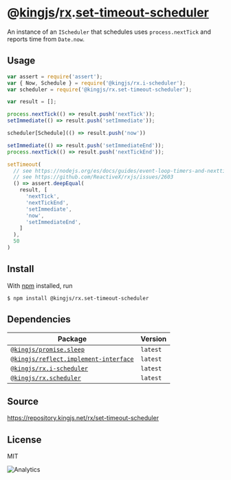 # @[kingjs][@kingjs]/[rx][ns0].[set-timeout-scheduler][ns1]
An instance of an `IScheduler` that schedules uses `process.nextTick` and reports time from `Date.now`.
## Usage
```js
var assert = require('assert');
var { Now, Schedule } = require('@kingjs/rx.i-scheduler');
var scheduler = require('@kingjs/rx.set-timeout-scheduler');

var result = [];

process.nextTick(() => result.push('nextTick'));
setImmediate(() => result.push('setImmediate'));

scheduler[Schedule](() => result.push('now'))

setImmediate(() => result.push('setImmediateEnd'));
process.nextTick(() => result.push('nextTickEnd'));

setTimeout(
  // see https://nodejs.org/es/docs/guides/event-loop-timers-and-nexttick/
  // see https://github.com/ReactiveX/rxjs/issues/2603
  () => assert.deepEqual(
    result, [
      'nextTick',
      'nextTickEnd',
      'setImmediate',
      'now',
      'setImmediateEnd',
    ]
  ), 
  50
)
```






## Install
With [npm](https://npmjs.org/) installed, run
```
$ npm install @kingjs/rx.set-timeout-scheduler
```
## Dependencies
|Package|Version|
|---|---|
|[`@kingjs/promise.sleep`](https://www.npmjs.com/package/@kingjs/promise.sleep)|`latest`|
|[`@kingjs/reflect.implement-interface`](https://www.npmjs.com/package/@kingjs/reflect.implement-interface)|`latest`|
|[`@kingjs/rx.i-scheduler`](https://www.npmjs.com/package/@kingjs/rx.i-scheduler)|`latest`|
|[`@kingjs/rx.scheduler`](https://www.npmjs.com/package/@kingjs/rx.scheduler)|`latest`|
## Source
https://repository.kingjs.net/rx/set-timeout-scheduler
## License
MIT

![Analytics](https://analytics.kingjs.net/rx/set-timeout-scheduler)

[@kingjs]: https://www.npmjs.com/package/kingjs
[ns0]: https://www.npmjs.com/package/@kingjs/rx
[ns1]: https://www.npmjs.com/package/@kingjs/rx.set-timeout-scheduler
